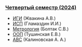 ### [Четвертый семестр (2024)](https://github.com/JankerPlay/BSUIR-Labs/tree/main/%D1%81%D0%B5%D0%BC%D0%B5%D1%81%D1%82%D1%80%204)
- [ИГИ](https://github.com/JankerPlay/BSUIR-Labs/tree/main/%D1%81%D0%B5%D0%BC%D0%B5%D1%81%D1%82%D1%80%204/%D0%98%D0%93%D0%98/253504_Frolenko_28/IGI%20and%20STRWEB) (Жвакина А.В.)
- [ИСП](https://github.com/JankerPlay/BSUIR-Labs/tree/main/%D1%81%D0%B5%D0%BC%D0%B5%D1%81%D1%82%D1%80%204/%D0%98%D0%A1%D0%9F) (Гламаздин И.И.)
- [Метрология](https://github.com/JankerPlay/BSUIR-Labs/tree/main/%D1%81%D0%B5%D0%BC%D0%B5%D1%81%D1%82%D1%80%204/%D0%9C%D0%B5%D1%82%D1%80%D0%BE%D0%BB%D0%BE%D0%B3%D0%B8%D1%8F) (Болтак С.В.)
- [ООП](https://github.com/JankerPlay/BSUIR-Labs/tree/main/%D1%81%D0%B5%D0%BC%D0%B5%D1%81%D1%82%D1%80%204/%D0%9E%D0%9E%D0%9F) (Тушинская Е.В.)
- [АВС](https://github.com/JankerPlay/BSUIR-Labs/tree/main/%D1%81%D0%B5%D0%BC%D0%B5%D1%81%D1%82%D1%80%204/%D0%90%D0%92%D0%A1) (Калиновская А. А.)
